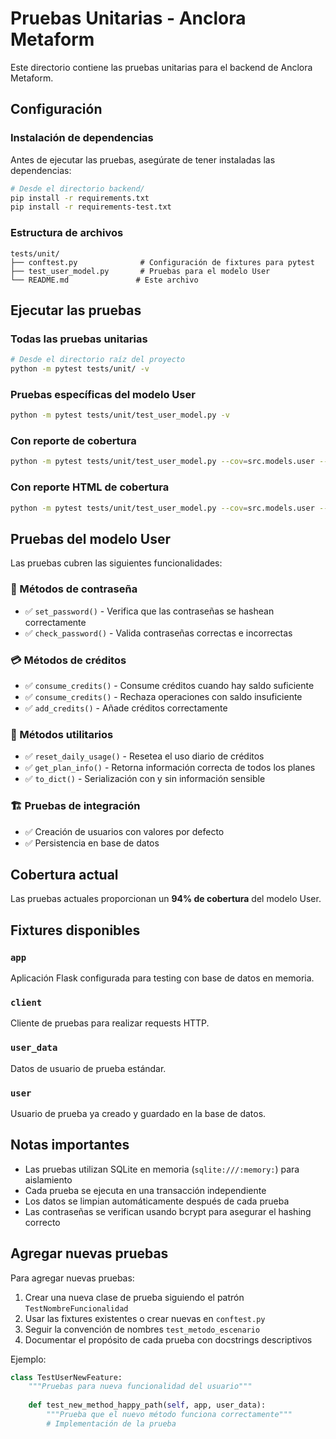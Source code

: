 # Pruebas Unitarias - Anclora Metaform

Este directorio contiene las pruebas unitarias para el backend de Anclora Metaform.

## Configuración

### Instalación de dependencias

Antes de ejecutar las pruebas, asegúrate de tener instaladas las dependencias:

```bash
# Desde el directorio backend/
pip install -r requirements.txt
pip install -r requirements-test.txt
```

### Estructura de archivos
```
tests/unit/
├── conftest.py              # Configuración de fixtures para pytest
├── test_user_model.py       # Pruebas para el modelo User
└── README.md               # Este archivo
```

## Ejecutar las pruebas

### Todas las pruebas unitarias
```bash
# Desde el directorio raíz del proyecto
python -m pytest tests/unit/ -v
```

### Pruebas específicas del modelo User
```bash
python -m pytest tests/unit/test_user_model.py -v
```

### Con reporte de cobertura
```bash
python -m pytest tests/unit/test_user_model.py --cov=src.models.user --cov-report=term-missing
```

### Con reporte HTML de cobertura
```bash
python -m pytest tests/unit/test_user_model.py --cov=src.models.user --cov-report=html
```

## Pruebas del modelo User

Las pruebas cubren las siguientes funcionalidades:

### 🔐 Métodos de contraseña
- ✅ `set_password()` - Verifica que las contraseñas se hashean correctamente
- ✅ `check_password()` - Valida contraseñas correctas e incorrectas

### 💳 Métodos de créditos
- ✅ `consume_credits()` - Consume créditos cuando hay saldo suficiente
- ✅ `consume_credits()` - Rechaza operaciones con saldo insuficiente
- ✅ `add_credits()` - Añade créditos correctamente

### 🔧 Métodos utilitarios
- ✅ `reset_daily_usage()` - Resetea el uso diario de créditos
- ✅ `get_plan_info()` - Retorna información correcta de todos los planes
- ✅ `to_dict()` - Serialización con y sin información sensible

### 🏗️ Pruebas de integración
- ✅ Creación de usuarios con valores por defecto
- ✅ Persistencia en base de datos

## Cobertura actual

Las pruebas actuales proporcionan un **94% de cobertura** del modelo User.

## Fixtures disponibles

### `app`
Aplicación Flask configurada para testing con base de datos en memoria.

### `client`
Cliente de pruebas para realizar requests HTTP.

### `user_data`
Datos de usuario de prueba estándar.

### `user`
Usuario de prueba ya creado y guardado en la base de datos.

## Notas importantes

- Las pruebas utilizan SQLite en memoria (`sqlite:///:memory:`) para aislamiento
- Cada prueba se ejecuta en una transacción independiente
- Los datos se limpian automáticamente después de cada prueba
- Las contraseñas se verifican usando bcrypt para asegurar el hashing correcto

## Agregar nuevas pruebas

Para agregar nuevas pruebas:

1. Crear una nueva clase de prueba siguiendo el patrón `TestNombreFuncionalidad`
2. Usar las fixtures existentes o crear nuevas en `conftest.py`
3. Seguir la convención de nombres `test_metodo_escenario`
4. Documentar el propósito de cada prueba con docstrings descriptivos

Ejemplo:
```python
class TestUserNewFeature:
    """Pruebas para nueva funcionalidad del usuario"""
    
    def test_new_method_happy_path(self, app, user_data):
        """Prueba que el nuevo método funciona correctamente"""
        # Implementación de la prueba
```